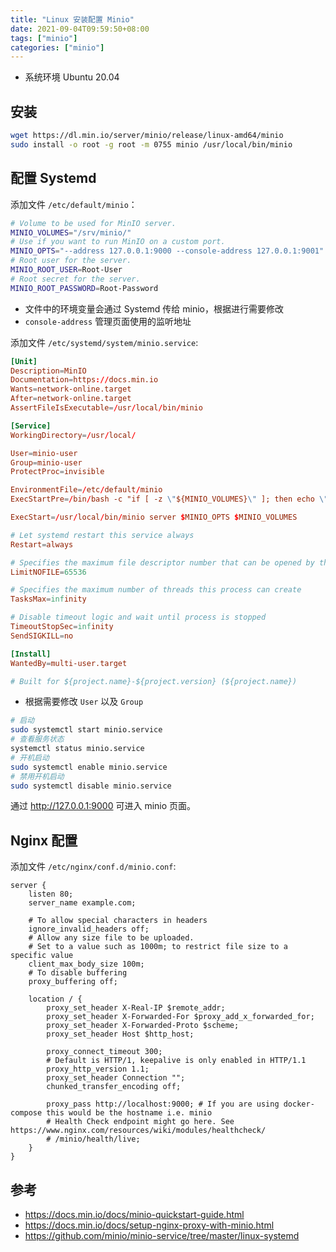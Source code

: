 ```yaml
---
title: "Linux 安装配置 Minio"
date: 2021-09-04T09:59:50+08:00
tags: ["minio"]
categories: ["minio"]
---
```


- 系统环境 Ubuntu 20.04

## 安装

```bash
wget https://dl.min.io/server/minio/release/linux-amd64/minio
sudo install -o root -g root -m 0755 minio /usr/local/bin/minio
```

## 配置 Systemd

添加文件 `/etc/default/minio`：

```bash
# Volume to be used for MinIO server.
MINIO_VOLUMES="/srv/minio/"
# Use if you want to run MinIO on a custom port.
MINIO_OPTS="--address 127.0.0.1:9000 --console-address 127.0.0.1:9001"
# Root user for the server.
MINIO_ROOT_USER=Root-User
# Root secret for the server.
MINIO_ROOT_PASSWORD=Root-Password
```
- 文件中的环境变量会通过 Systemd 传给 minio，根据进行需要修改
- `console-address` 管理页面使用的监听地址

添加文件 `/etc/systemd/system/minio.service`:

```toml
[Unit]
Description=MinIO
Documentation=https://docs.min.io
Wants=network-online.target
After=network-online.target
AssertFileIsExecutable=/usr/local/bin/minio

[Service]
WorkingDirectory=/usr/local/

User=minio-user
Group=minio-user
ProtectProc=invisible

EnvironmentFile=/etc/default/minio
ExecStartPre=/bin/bash -c "if [ -z \"${MINIO_VOLUMES}\" ]; then echo \"Variable MINIO_VOLUMES not set in /etc/default/minio\"; exit 1; fi"

ExecStart=/usr/local/bin/minio server $MINIO_OPTS $MINIO_VOLUMES

# Let systemd restart this service always
Restart=always

# Specifies the maximum file descriptor number that can be opened by this process
LimitNOFILE=65536

# Specifies the maximum number of threads this process can create
TasksMax=infinity

# Disable timeout logic and wait until process is stopped
TimeoutStopSec=infinity
SendSIGKILL=no

[Install]
WantedBy=multi-user.target

# Built for ${project.name}-${project.version} (${project.name})
```

- 根据需要修改 `User` 以及 `Group`

```bash
# 启动
sudo systemctl start minio.service
# 查看服务状态
systemctl status minio.service
# 开机启动
sudo systemctl enable minio.service
# 禁用开机启动
sudo systemctl disable minio.service
```

通过 http://127.0.0.1:9000 可进入 minio 页面。

## Nginx 配置

添加文件 `/etc/nginx/conf.d/minio.conf`:

```nginx
server {
	listen 80;
	server_name example.com;

	# To allow special characters in headers
	ignore_invalid_headers off;
	# Allow any size file to be uploaded.
	# Set to a value such as 1000m; to restrict file size to a specific value
	client_max_body_size 100m;
	# To disable buffering
	proxy_buffering off;

	location / {
		proxy_set_header X-Real-IP $remote_addr;
		proxy_set_header X-Forwarded-For $proxy_add_x_forwarded_for;
		proxy_set_header X-Forwarded-Proto $scheme;
		proxy_set_header Host $http_host;

		proxy_connect_timeout 300;
		# Default is HTTP/1, keepalive is only enabled in HTTP/1.1
		proxy_http_version 1.1;
		proxy_set_header Connection "";
		chunked_transfer_encoding off;

		proxy_pass http://localhost:9000; # If you are using docker-compose this would be the hostname i.e. minio
		# Health Check endpoint might go here. See https://www.nginx.com/resources/wiki/modules/healthcheck/
		# /minio/health/live;
	}
}
```

## 参考

- https://docs.min.io/docs/minio-quickstart-guide.html
- https://docs.min.io/docs/setup-nginx-proxy-with-minio.html
- https://github.com/minio/minio-service/tree/master/linux-systemd
